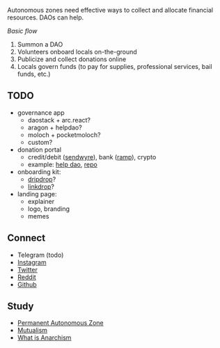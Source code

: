 Autonomous zones need effective ways to collect and allocate financial resources. DAOs can help. 

*Basic flow*

1. Summon a DAO
2. Volunteers onboard locals on-the-ground
3. Publicize and collect donations online
4. Locals govern funds (to pay for supplies, professional services, bail funds, etc.)

## TODO
- governance app
  - daostack + arc.react?
  - aragon + helpdao?
  - moloch + pocketmoloch?
  - custom?
- donation portal
  - credit/debit ([sendwyre](https://www.sendwyre.com/)), bank ([ramp](https://instant.ramp.network/)), crypto
  - example: [help dao](https://app.helpdao.org/squad/5ebaea25da66150012012ec2), [repo](https://github.com/helpdao/donation-portal)
- onboarding kit: 
  - [dripdrop](https://github.com/lexDAO/dripDrop)?
  - [linkdrop](https://linkdrop.io/)?
- landing page:
  - explainer
  - logo, branding
  - memes

## Connect

- Telegram (todo)
- [Instagram](https://www.instagram.com/autonozone/)
- [Twitter](https://twitter.com/autonozone)
- [Reddit](https://reddit.com/r/autonozone)
- [Github](https://github.com/autonozone)

## Study

- [Permanent Autonomous Zone](https://en.wikipedia.org/wiki/Permanent_autonomous_zone)
- [Mutualism](https://en.wikipedia.org/wiki/Mutualism_(economic_theory))
- [What is Anarchism](https://www.youtube.com/watch?v=ZzEl5RIMp7M&list=PLCcemL_x8RtdtFuib1Wl6VwyuYOEDb5Wv&index=1)
